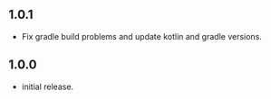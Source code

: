 ## 1.0.1

* Fix gradle build problems and update kotlin and gradle versions.

## 1.0.0

* initial release.
